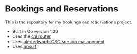 # Bookings and Reservations

This is the repository for my bookings and reservations project.

- Built in Go version 1.20
- Uses the [chi router](https://github.com/go-chi/chi)
- Uses [alex edwards CSC session management](https://github.com/alexedwards/scs/v2)
- Uses [nosurf](https://github.com/justinas/nosurf)